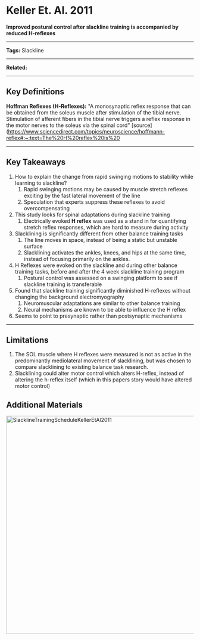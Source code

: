 # Keller Et. Al. 2011
**Improved postural control after slackline training is accompanied by reduced H-reflexes**

---

**Tags:** Slackline

---

**Related:** 

---

## Key Definitions
**Hoffman Reflexes (H-Reflexes):**  "A monosynaptic reflex response that can be obtained from the soleus muscle after stimulation of the tibial nerve. Stimulation of afferent fibers in the tibial nerve triggers a reflex response in the motor nerves to the soleus via the spinal cord" [source](https://www.sciencedirect.com/topics/neuroscience/hoffmann-reflex#:~:text=The%20H%20reflex%20is%20


---

## Key Takeaways

1. How to explain the change from rapid swinging motions to stability while learning to slackline?
	1. Rapid swinging motions may be caused by muscle stretch reflexes exciting by the fast lateral movement of the line
	2. Speculation that experts suppress these reflexes to avoid overcompensating
2. This study looks for spinal adaptations during slackline training
	1. Electrically evoked **H reflex** was used as a stand in for quantifying stretch reflex responses, which are hard to measure during activity
3. Slacklining is significantly different from other balance training tasks
	1. The line moves in space, instead of being a static but unstable surface
	2. Slacklining activates the ankles, knees, and hips at the same time, instead of focusing primarily on the ankles.
4. H Reflexes were evoked on the slackline and during other balance training tasks, before and after the 4 week slackline training program
	1. Postural control was assessed on a swinging platform to see if slackline training is transferable
5. Found that slackline training significantly diminished H-reflexes without changing the background electromyography
	1. Neuromuscular adaptations are similar to other balance training
	2. Neural mechanisms are known to be able to influence the H reflex
6. Seems to point to presynaptic rather than postsynaptic mechanisms

---

## Limitations
1. The SOL muscle where H reflexes were measured is not as active in the predominantly mediolateral movement of slacklining, but was chosen to compare slacklining to existing balance task research.
2. Slacklining could alter motor control which alters H-reflex, instead of altering the h-reflex itself (which in this papers story would have altered motor control)


## Additional Materials
<img width="585" alt="SlacklineTrainingScheduleKellerEtAl2011" src="https://user-images.githubusercontent.com/24758117/224205491-31a95f9b-06f4-44fd-80a9-a4998027622d.png">

